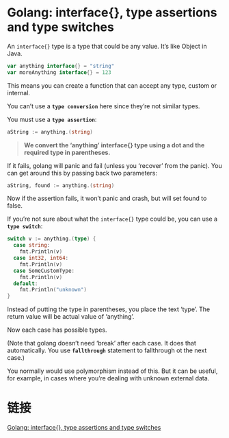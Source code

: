 # Golang: interface{}, type assertions and type switches

An `interface{}` type is a type that could be any value. It’s like Object in Java.

```go
var anything interface{} = "string"
var moreAnything interface{} = 123
```

This means you can create a function that can accept any type, custom or internal.

You can’t use a **`type conversion`** here since they’re not similar types. 

You must use a **`type assertion`**:

```go
aString := anything.(string)
```

> **We convert the ‘anything’ interface{} type using a dot and the required type in parentheses.**

If it fails, golang will panic and fail (unless you ‘recover’ from the panic). You can get around this 
by passing back two parameters:

```go
aString, found := anything.(string)
```

Now if the assertion fails, it won’t panic and crash, but will set found to false.

If you’re not sure about what the `interface{}` type could be, you can use a **`type switch`**:

```go
switch v := anything.(type) {
  case string:
    fmt.Println(v)
  case int32, int64:
    fmt.Println(v)
  case SomeCustomType:
    fmt.Println(v)
  default:
    fmt.Println("unknown")
}
```

Instead of putting the type in parentheses, you place the text ‘type’. The return value will be actual value of ‘anything’.

Now each case has possible types.

(Note that golang doesn’t need ‘break’ after each case. It does that automatically. You use **`fallthrough`** statement to fallthrough ot the next case.)

You normally would use polymorphism instead of this. But it can be useful, for example, in cases where you’re dealing with unknown external data.

# 链接

[Golang: interface{}, type assertions and type switches](https://blog.denevell.org/golang-interface-type-assertions-switch.html)
